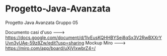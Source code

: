 # Progetto-Java-Avanzata
Progetto Java Avanzata Gruppo 05

Documento casi d'uso ---> https://docs.google.com/document/d/1IvEusKQHHBYSej8qSx3V2RwBXXrYUvn3yUAe-59z8Zw/edit?usp=sharing
Mockup Miro ---> https://miro.com/app/board/uXjVIxwbrZ4=/
